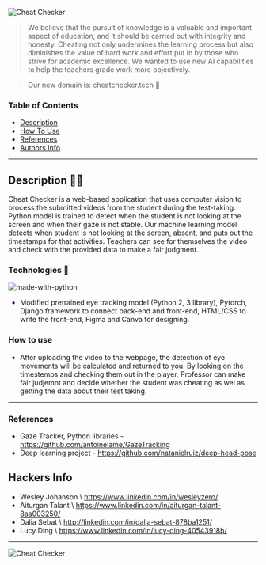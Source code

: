 ![Cheat Checker](https://github.com/wesleyZero/ucsb_hacks_ix/assets/86029622/3676487c-937b-42a0-bb50-ef11f2efc0a3)


> We believe that the pursuit of knowledge is a valuable and important aspect of education, and it should be carried out with integrity and honesty. Cheating not only undermines the learning process but also diminishes the value of hard work and effort put in by those who strive for academic excellence. We wanted to use new AI capabilities to help the teachers grade work more objectively. 


> Our new domain is: cheatchecker.tech 🌱
### Table of Contents

- [Description](#description)
- [How To Use](#how-to-use)
- [References](#references)
- [Authors Info](#hackers-info)

---

## Description 👩‍🎓

Cheat Checker is a web-based application that uses computer vision to process the submitted videos from the student during the test-taking. Python model is trained to detect when the student is not looking at the screen and when their gaze is not stable. Our machine learning model detects when student is not looking at the screen, absent, and puts out the timestamps for that activities. Teachers can see for themselves the video and check with the provided data to make a fair judgment. 


### Technologies 🚀
![made-with-python](https://img.shields.io/badge/Made%20with-Python-1f425f.svg)


- Modified pretrained eye tracking model (Python 2, 3 library), Pytorch, Django framework to connect back-end and front-end, HTML/CSS to write the front-end, Figma and Canva for designing. 


### How to use
- After uploading the video to the webpage, the detection of eye movements will be calculated and returned to you. By looking on the timestemps and checking them out in the player, Professor can make fair judjemnt and decide whether the student was cheating as wel as getting the data about their test taking. 


---

### References
- Gaze Tracker, Python libraries - https://github.com/antoinelame/GazeTracking
- Deep learning project -  https://github.com/natanielruiz/deep-head-pose


## Hackers Info
- Wesley Johanson \\ https://www.linkedin.com/in/wesleyzero/
- Aiturgan Talant \\ https://www.linkedin.com/in/aiturgan-talant-8aa003250/
- Dalia Sebat \\ http://linkedin.com/in/dalia-sebat-878ba1251/
- Lucy Ding \\ https://www.linkedin.com/in/lucy-ding-40543918b/


---

![Cheat Checker](https://github.com/wesleyZero/ucsb_hacks_ix/assets/86029622/cd378a2e-999c-479b-bcb7-db71140d01e4)
